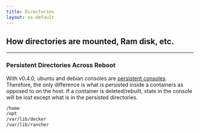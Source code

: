 ```yaml
---
title: Directories
layout: os-default
---
```


## How directories are mounted, Ram disk, etc.
---

### Persistent Directories Across Reboot

With v0.4.0, ubuntu and debian consoles are [persistent consoles]({{site.baseurl}}/os/configuration/custom-console/#console-persistence). Therefore, the only difference is what is persisted inside a containers as opposed to on the host. If a container is deleted/rebuilt, state in the console will be lost except what is in the persisted directories.

```bash
/home
/opt
/var/lib/docker
/var/lib/rancher
```

